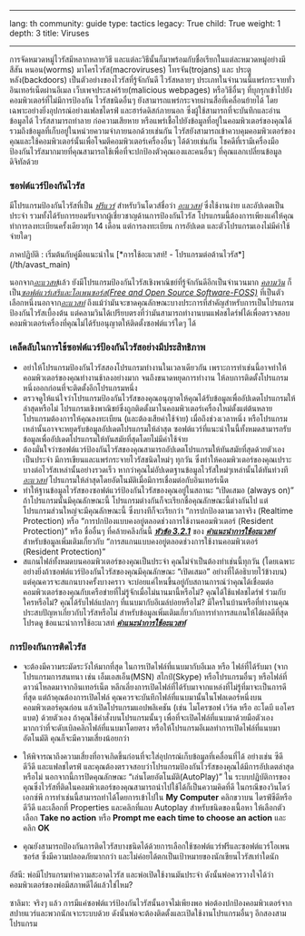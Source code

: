 

---

lang: th
community: guide
type: tactics
legacy: True
child: True
weight: 1
depth: 3
title: Viruses

---

การจัดหมวดหมู่ไวรัสมีหลากหลายวิธี และแต่ละวิธีนั้นก็มาพร้อมกับชื่อเรียกในแต่ละหมวดหมู่อย่างมีสีสัน หนอน(worms) มาโครไวรัส(macroviruses) โทรจัน(trojans) และ ประตูหลัง(backdoors) เป็นตัวอย่างของไวรัสที่รู้จักกันดี ไวรัสหลายๆ ประเภทในจำนวนนี้แพร่กระจายทั่วอินเทอร์เน็ตผ่านอีเมล เว็บเพจประสงค์ร้าย(malicious webpages) หรือวิธีอื่นๆ ที่บุกรุกเข้าไปยังคอมพิวเตอร์ที่ไม่มีการป้องกัน ไวรัสชนิดอื่นๆ ยังสามารถแพร่กระจายผ่านสื่อที่เคลื่อนย้ายได้ โดยเฉพาะอย่างยิ่งอุปกรณ์อย่างแฟลชไดรฟ์ และฮาร์ดดิสก์ภายนอก ซึ่งผู้ใช้สามารถที่จะบันทึกและอ่านข้อมูลได้ ไวรัสสามารถทำลาย ก่อความเสียหาย หรือแพร่เชื้อไปยังข้อมูลที่อยู่ในคอมพิวเตอร์ของคุณได้ รวมถึงข้อมูลที่เก็บอยู่ในหน่วยความจำภายนอกด้วยเช่นกัน ไวรัสยังสามารถเข้าควบคุมคอมพิวเตอร์ของคุณและใช้คอมพิวเตอร์นั้นเพื่อโจมตีคอมพิวเตอร์เครื่องอื่นๆ ได้ด้วยเช่นกัน โชคดีที่เรามีเครื่องมือป้องกันไวรัสมากมายที่คุณสามารถใช้เพื่อที่จะปกป้องตัวคุณเองและคนอื่นๆ ที่คุณแลกเปลี่ยนข้อมูลดิจิทัลด้วย

### ซอฟต์แวร์ป้องกันไวรัส ###

มีโปรแกรมป้องกันไวรัสที่เป็น [*ฟรีแวร์*](/th/glossary#Freeware) สำหรับวินโดวส์ชื่อว่า [*อะแวสท์*](/th/glossary#Avast) ซึ่งใช้งานง่าย และอัปเดตเป็นประจำ รวมทั้งได้รับการยอมรับจากผู้เชี่ยวชาญด้านการป้องกันไวรัส โปรแกรมนี้ต้องการเพียงแค่ให้คุณทำการลงทะเบียนครั้งเดียวทุก 14 เดือน แต่การลงทะเบียน การอัปเดต และตัวโปรแกรมเองไม่มีค่าใช้จ่ายใดๆ

<div class=getstarted markdown=1>
ภาคปฏิบัติ : เริ่มต้นกับคู่มือแนะนำใน [*การใช้อะแวสท์! - โปรแกรมต่อต้านไวรัส*](/th/avast_main)
</div>

นอกจาก[*อะแวสท์*](/th/glossary#Avast)แล้ว ยังมีโปรแกรมป้องกันไวรัสเชิงพาณิชย์ที่รู้จักกันดีอีกเป็นจำนวนมาก [*คลามวิน*](/th/glossary#Clam_Win) ก็เป็น[*ซอฟต์แวร์เสรีและโอเพนซอร์ส(Free and Open Source Software-FOSS)*](/th/glossary#FOSS) ที่เป็นตัวเลือกหนึ่งนอกจาก[*อะแวสท์*](/th/glossary#Avast) ถึงแม้ว่ามันจะขาดคุณลักษณะบางประการที่สำคัญสำหรับการเป็นโปรแกรมป้องกันไวรัสเบื้องต้น แต่คลามวินได้เปรียบตรงที่ว่ามันสามารถทำงานบนแฟลชไดร์ฟได้เพื่อตรวจสอบคอมพิวเตอร์เครื่องที่คุณไม่ได้รับอนุญาตให้ติดตั้งซอฟต์แวร์ใดๆ ได้

### เคล็ดลับในการใช้ซอฟต์แวร์ป้องกันไวรัสอย่างมีประสิทธิภาพ ###

- อย่าให้โปรแกรมป้องกันไวรัสสองโปรแกรมทำงานในเวลาเดียวกัน เพราะการทำเช่นนี้อาจทำให้คอมพิวเตอร์ของคุณทำงานช้าลงอย่างมาก จนถึงขนาดหยุดการทำงาน ให้ลบการติดตั้งโปรแกรมหนึ่งออกก่อนที่จะติดตั้งอีกโปรแกรมหนึ่ง
- ตรวจดูให้แน่ใจว่าโปรแกรมป้องกันไวรัสของคุณอนุญาตให้คุณได้รับข้อมูลเพื่ออัปเดตโปรแกรมให้ล่าสุดหรือไม่ โปรแกรมเชิงพาณิชย์ซึ่งถูกติดตั้งมาในคอมพิวเตอร์เครื่องใหม่ตั้งแต่ต้นหลายโปรแกรมต้องการให้คุณลงทะเบียน (และต้องเสียค่าใช้จ่าย) เมื่อถึงช่วงเวลาหนึ่ง หรือโปรแกรมเหล่านั้นอาจจะหยุดรับข้อมูลอัปเดตโปรแกรมให้ล่าสุด ซอฟต์แวร์ที่แนะนำในนี้ทั้งหมดสามารถรับข้อมูลเพื่ออัปเดตโปรแกรมให้ทันสมัยที่สุดโดยไม่มีค่าใช้จ่าย
- ต้องมั่นใจว่าซอฟต์แวร์ป้องกันไวรัสของคุณสามารถอัปเดตโปรแกรมให้ทันสมัยที่สุดด้วยตัวเองเป็นประจำ มีการเขียนและแพร่กระจายไวรัสชนิดใหม่ๆ ทุกวัน ซึ่งทำให้คอมพิวเตอร์ของคุณเปราะบางต่อไวรัสเหล่านั้นอย่างรวดเร็ว หากว่าคุณไม่อัปเดตฐานข้อมูลไวรัสใหม่ๆเหล่านั้นได้ทันท่วงที [*อะแวสท์*](/th/glossary#Avast) โปรแกรมให้ล่าสุดโดยอัตโนมัติเมื่อมีการเชื่อมต่อกับอินเทอร์เน็ต 
- ทำให้ฐานข้อมูลไวรัสของซอฟต์แวร์ป้องกันไวรัสของคุณอยู่ในสถานะ “เปิดเสมอ (always on)” ถ้าโปรแกรมนั้นมีคุณลักษณะนี้ โปรแกรมต่างกันก็จะเรียกชื่อคุณลักษณะนี้ต่างกันไป แต่โปรแกรมส่วนใหญ่จะมีคุณลักษณะนี้ ซึ่งบางทีก็จะเรียกว่า “การปกป้องตามเวลาจริง (Realtime Protection) หรือ “การปกป้องแบบคงอยู่ตลอดช่วงการใช้งานคอมพิวเตอร์ (Resident Protection)” หรือ ชื่ออื่นๆ ที่คล้ายคลึงกันนี้ [***หัวข้อ 3.2.1***](/th/howtouseavast#Section_3.2.1) ของ [***คำแนะนำการใช้อะแวสท์***](/th/avast_main) สำหรับข้อมูลเพิ่มเติมเกี่ยวกับ “การสแกนแบบคงอยู่ตลอดช่วงการใช้งานคอมพิวเตอร์ (Resident Protection)” 
- สแกนไฟล์ทั้งหมดบนคอมพิวเตอร์ของคุณเป็นประจำ คุณไม่จำเป็นต้องทำเช่นนี้ทุกวัน (โดยเฉพาะอย่างยิ่งถ้าซอฟต์แวร์ป้องกันไวรัสของคุณมีคุณลักษณะ “เปิดเสมอ” อย่างที่ได้อธิบายไว้ข้างบน) แต่คุณควรจะสแกนบางครั้งบางคราว จะบ่อยแค่ไหนขึ้นอยู่กับสถานการณ์ว่าคุณได้เชื่อมต่อคอมพิวเตอร์ของคุณกับเครือข่ายที่ไม่รู้จักเมื่อไม่นานมานี้หรือไม่? คุณได้ใช้แฟลชไดร์ฟ ร่วมกับใครหรือไม่? คุณได้รับไฟล์แปลกๆ ที่แนบมากับอีเมล์บ่อยหรือไม่? มีใครในบ้านหรือที่ทำงานคุณประสบปัญหาเกี่ยวกับไวรัสหรือไม่ สำหรับข้อมูลเพิ่มเติมเกี่ยวกับการทำการสแกนให้ได้ผลดีที่สุดโปรดดู ข้อแนะนำการใช้อะแวสท์ [***คำแนะนำการใช้อะแวสท์***](/th/avast_main) 

### การป้องกันการติดไวรัส ###

- จะต้องมีความระมัดระวังให้มากที่สุด ในการเปิดไฟล์ที่แนบมากับอีเมล หรือ ไฟล์ที่ได้รับมา (จากโปรแกรมการสนทนา เช่น เอ็มเอสเอ็น(MSN) สไกป์(Skype) หรือโปรแกรมอื่นๆ หรือไฟล์ที่ดาวน์โหลดมาจากอินเทอร์เน็ต หลีกเลี่ยงการเปิดไฟล์ที่ได้รับมาจากแหล่งที่ไม่รู้ที่มาจะเป็นการดีที่สุด แต่ถ้าคุณต้องการเปิดไฟล์ คุณควรจะบันทึกไฟล์ที่แนบมานั้นในโฟลเดอร์หนึ่งบนคอมพิวเตอร์คุณก่อน แล้วเปิดโปรแกรมแอปพลิเคชัน (เช่น ไมโครซอฟ เวิร์ด หรือ อะโดบี แอโครแบต) ด้วยตัวเอง ถ้าคุณใช้คำสั่งบนโปรแกรมนั้นๆ เพื่อที่จะเปิดไฟล์ที่แนบมาด้วยมือตัวเอง มากกว่าที่จะดับเบิลคลิกไฟล์ที่แนบมาโดยตรง หรือให้โปรแกรมอีเมลทำการเปิดไฟล์ที่แนบมาอัตโนมัติ คุณก็จะมีความเสี่ยงน้อยกว่า

- ให้พิจารณาถึงความเสี่ยงที่อาจเกิดขึ้นก่อนที่จะใส่อุปกรณ์เก็บข้อมูลที่เคลื่อนที่ได้ อย่างเช่น ซีดี ดีวีดี และแฟลชไดรฟ์ และคุณต้องตรวจสอบว่าโปรแกรมป้องกันไวรัสของคุณได้มีการอัปเดตล่าสุดหรือไม่ นอกจากนี้การปิดคุณลักษณะ “เล่นโดยอัตโนมัติ(AutoPlay)” ใน ระบบปฏิบัติการของคุณซึ่งไวรัสที่ติดในคอมพิวเตอร์ของคุณสามารถนำไปใช้ได้ก็เป็นความคิดที่ดี ในกรณีของวินโดว์เอกซ์พี การทำเช่นนี้สามารถทำได้โดยการเข้าไปใน **My Computer** คลิกขวาบน ไดรฟ์ซีดีหรือดีวีดี และเลือกที่ Properties และคลิกที่แถบ Autoplay สำหรับชนิดของเนื้อหา ให้เลือกตัวเลือก **Take no action** หรือ **Prompt me each time to choose an action** และคลิก **OK**

- คุณยังสามารถป้องกันการติดไวรัสบางชนิดได้ด้วยการเลือกใช้ซอฟต์แวร์ฟรีและซอฟต์แวร์โอเพนซอร์ส ซึ่งมีความปลอดภัยมากกว่า และไม่ค่อยได้ตกเป็นเป้าหมายของนักเขียนไวรัสเท่าใดนัก

<div class=background markdown=1>
อัสนี: พ่อมีโปรแกรมทำความสะอาดไวรัส และพ่อเปิดใช้งานมันประจำ ดังนั้นพ่อควรวางใจได้ว่าคอมพิวเตอร์ของพ่อมีสภาพดีได้แล้วใช่ไหม?

ซาลิมา: จริงๆ แล้ว การมีแค่ซอฟต์แวร์ป้องกันไวรัสนั้นอาจไม่เพียงพอ พ่อต้องปกป้องคอมพิวเตอร์จากสปายแวร์และพวกนักเจาะระบบด้วย ดังนั้นพ่อจะต้องติดตั้งและเปิดใช้งานโปรแกรมอื่นๆ อีกสองสามโปรแกรม
</div>

